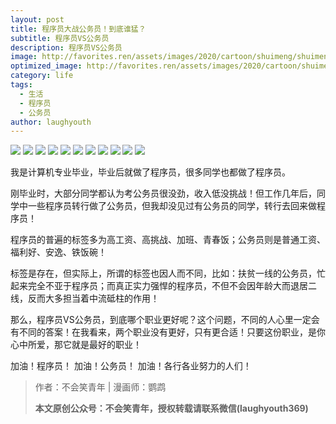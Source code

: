 ```yaml
---
layout: post
title: 程序员大战公务员！到底谁猛？
subtitle: 程序员VS公务员
description: 程序员VS公务员
image: http://favorites.ren/assets/images/2020/cartoon/shuimeng/shuimeng00.jpeg
optimized_image: http://favorites.ren/assets/images/2020/cartoon/shuimeng/shuimeng00.jpeg
category: life
tags:
  - 生活
  - 程序员
  - 公务员
author: laughyouth
---
```


![](http://favorites.ren/assets/images/2020/cartoon/shuimeng/shuimeng01.jpg)
![](http://favorites.ren/assets/images/2020/cartoon/shuimeng/shuimeng02.jpg)
![](http://favorites.ren/assets/images/2020/cartoon/shuimeng/shuimeng03.jpg)
![](http://favorites.ren/assets/images/2020/cartoon/shuimeng/shuimeng04.jpg)
![](http://favorites.ren/assets/images/2020/cartoon/shuimeng/shuimeng05.jpg)
![](http://favorites.ren/assets/images/2020/cartoon/shuimeng/shuimeng06.jpg)
![](http://favorites.ren/assets/images/2020/cartoon/shuimeng/shuimeng07.jpg)
![](http://favorites.ren/assets/images/2020/cartoon/shuimeng/shuimeng08.jpg)
![](http://favorites.ren/assets/images/2020/cartoon/shuimeng/shuimeng09.jpg)
![](http://favorites.ren/assets/images/2020/cartoon/shuimeng/shuimeng10.jpg)
![](http://favorites.ren/assets/images/2020/cartoon/shuimeng/shuimeng11.jpg)

我是计算机专业毕业，毕业后就做了程序员，很多同学也都做了程序员。

刚毕业时，大部分同学都认为考公务员很没劲，收入低没挑战！但工作几年后，同学中一些程序员转行做了公务员，但我却没见过有公务员的同学，转行去回来做程序员！

程序员的普遍的标签多为高工资、高挑战、加班、青春饭；公务员则是普通工资、福利好、安逸、铁饭碗！

标签是存在，但实际上，所谓的标签也因人而不同，比如：扶贫一线的公务员，忙起来完全不亚于程序员；而真正实力强悍的程序员，不但不会因年龄大而退居二线，反而大多担当着中流砥柱的作用！

那么，程序员VS公务员，到底哪个职业更好呢？这个问题，不同的人心里一定会有不同的答案！在我看来，两个职业没有更好，只有更合适！只要这份职业，是你心中所爱，那它就是最好的职业！

加油！程序员！
加油！公务员！
加油！各行各业努力的人们！

>作者：不会笑青年 | 漫画师：鹦鹉
>
>**本文原创公众号：不会笑青年，授权转载请联系微信(laughyouth369)**